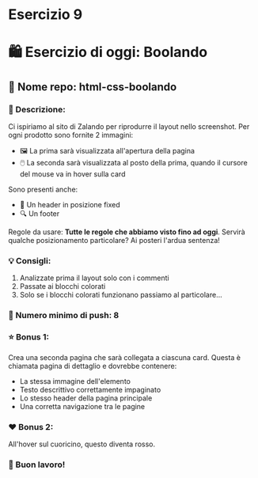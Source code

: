 # Esercizio 9

# 🛍️ Esercizio di oggi: Boolando

## 📂 Nome repo: html-css-boolando

### 📝 Descrizione:
Ci ispiriamo al sito di Zalando per riprodurre il layout nello screenshot. Per ogni prodotto sono fornite 2 immagini:
- 🖼️ La prima sarà visualizzata all'apertura della pagina
- 🖱️ La seconda sarà visualizzata al posto della prima, quando il cursore del mouse va in hover sulla card

Sono presenti anche:
- 📌 Un header in posizione fixed
- 🔍 Un footer

Regole da usare: **Tutte le regole che abbiamo visto fino ad oggi**. Servirà qualche posizionamento particolare? Ai posteri l'ardua sentenza!

### 💡 Consigli: 
1. Analizzate prima il layout solo con i commenti
2. Passate ai blocchi colorati
3. Solo se i blocchi colorati funzionano passiamo al particolare...

### 🔄 Numero minimo di push: 8

### ⭐ Bonus 1:
Crea una seconda pagina che sarà collegata a ciascuna card. Questa è chiamata pagina di dettaglio e dovrebbe contenere:
- La stessa immagine dell'elemento
- Testo descrittivo correttamente impaginato
- Lo stesso header della pagina principale
- Una corretta navigazione tra le pagine

### ❤️ Bonus 2:
All'hover sul cuoricino, questo diventa rosso.

### 🚀 Buon lavoro!
